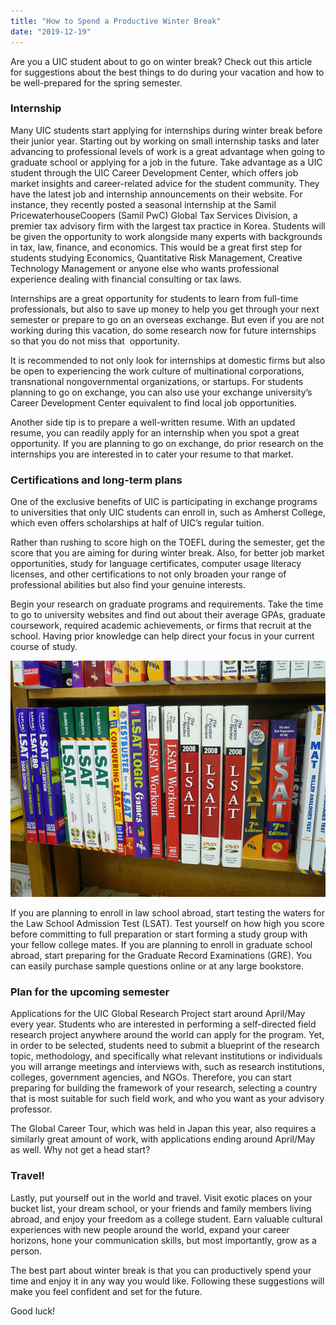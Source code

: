 ```yaml
---
title: "How to Spend a Productive Winter Break"
date: "2019-12-19"
---
```


Are you a UIC student about to go on winter break? Check out this article for suggestions about the best things to do during your vacation and how to be well-prepared for the spring semester.

### Internship

Many UIC students start applying for internships during winter break before their junior year. Starting out by working on small internship tasks and later advancing to professional levels of work is a great advantage when going to graduate school or applying for a job in the future. Take advantage as a UIC student through the UIC Career Development Center, which offers job market insights and career-related advice for the student community. They have the latest job and internship announcements on their website. For instance, they recently posted a seasonal internship at the Samil PricewaterhouseCoopers (Samil PwC) Global Tax Services Division, a premier tax advisory firm with the largest tax practice in Korea. Students will be given the opportunity to work alongside many experts with backgrounds in tax, law, finance, and economics. This would be a great first step for students studying Economics, Quantitative Risk Management, Creative Technology Management or anyone else who wants professional experience dealing with financial consulting or tax laws.

Internships are a great opportunity for students to learn from full-time professionals, but also to save up money to help you get through your next semester or prepare to go on an overseas exchange. But even if you are not working during this vacation, do some research now for future internships so that you do not miss that  opportunity.

It is recommended to not only look for internships at domestic firms but also be open to experiencing the work culture of multinational corporations, transnational nongovernmental organizations, or startups. For students planning to go on exchange, you can also use your exchange university’s Career Development Center equivalent to find local job opportunities.

Another side tip is to prepare a well-written resume. With an updated resume, you can readily apply for an internship when you spot a great opportunity. If you are planning to go on exchange, do prior research on the internships you are interested in to cater your resume to that market.

### Certifications and long-term plans

One of the exclusive benefits of UIC is participating in exchange programs to universities that only UIC students can enroll in, such as Amherst College, which even offers scholarships at half of UIC’s regular tuition.

Rather than rushing to score high on the TOEFL during the semester, get the score that you are aiming for during winter break. Also, for better job market opportunities, study for language certificates, computer usage literacy licenses, and other certifications to not only broaden your range of professional abilities but also find your genuine interests.

Begin your research on graduate programs and requirements. Take the time to go to university websites and find out about their average GPAs, graduate coursework, required academic achievements, or firms that recruit at the school. Having prior knowledge can help direct your focus in your current course of study.

![](images/Article-2-Image-2-1.jpg)

If you are planning to enroll in law school abroad, start testing the waters for the Law School Admission Test (LSAT). Test yourself on how high you score before committing to full preparation or start forming a study group with your fellow college mates. If you are planning to enroll in graduate school abroad, start preparing for the Graduate Record Examinations (GRE). You can easily purchase sample questions online or at any large bookstore.

### Plan for the upcoming semester

Applications for the UIC Global Research Project start around April/May every year. Students who are interested in performing a self-directed field research project anywhere around the world can apply for the program. Yet, in order to be selected, students need to submit a blueprint of the research topic, methodology, and specifically what relevant institutions or individuals you will arrange meetings and interviews with, such as research institutions, colleges, government agencies, and NGOs. Therefore, you can start preparing for building the framework of your research, selecting a country that is most suitable for such field work, and who you want as your advisory professor. 

The Global Career Tour, which was held in Japan this year, also requires a similarly great amount of work, with applications ending around April/May as well. Why not get a head start?

### Travel!

Lastly, put yourself out in the world and travel. Visit exotic places on your bucket list, your dream school, or your friends and family members living abroad, and enjoy your freedom as a college student. Earn valuable cultural experiences with new people around the world, expand your career horizons, hone your communication skills, but most importantly, grow as a person. 

The best part about winter break is that you can productively spend your time and enjoy it in any way you would like. Following these suggestions will make you feel confident and set for the future. 

Good luck!
